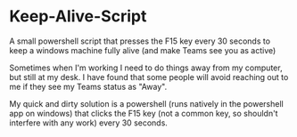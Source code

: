 # Keep-Alive-Script
A small powershell script that presses the F15 key every 30 seconds to keep a windows machine fully alive (and make Teams see you as active)

Sometimes when I'm working I need to do things away from my computer, but still at my desk. I have found that some people will avoid reaching out to me if they see my Teams status as "Away". 

My quick and dirty solution is a powershell (runs natively in the powershell app on windows) that clicks the F15 key (not a common key, so shouldn't interfere with any work) every 30 seconds. 

